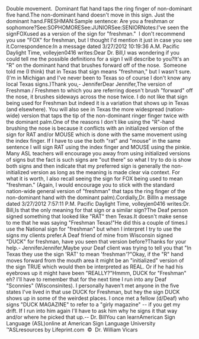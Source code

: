 Double movement.  Dominant flat hand taps the ring finger of non-dominant five hand.The non-dominant hand doesn't move in this sign. Just the dominant hand.FRESHMAN:Sample sentence:
			Are you a freshman or sophomore?See:SOPHOMORESee:JUNIORSee:SENIORNotes:I've seen the signFOXused as a version of 
			the sign for "freshman."  I don't recommend you use "FOX" for 
			freshman, but I thought I'd mention it just in case you see it.Correspondence:In a message dated 3/27/2012 10:19:36 A.M. Pacific Daylight 
			Time, volleyjen0416 writes:Dear Dr. Bill,I was wondering if you could tell me the possible definitions for a 
			sign I will describe to you?It's an "R" on the dominant hand that brushes forward off of the 
			nose.  Someone told me (I think) that in Texas that sign means 
			"freshman," but I wasn't sure. (I'm in Michigan 
			and I've never been to Texas so of course I don't know any local 
			Texas signs.)Thank you,- JenniferDear Jennifer,The version of Freshman / Freshmen to which you are referring 
			doesn't brush "forward" off the nose, it brushes sideways across the 
			nose twice. I do not like that sign being used for Freshman but 
			indeed it is a variation that shows up in Texas (and elsewhere). You 
			will also see in Texas the more widespread (nation-wide) version 
			that taps the tip of the non-dominant ringer finger twice with the 
			dominant palm.One of the reasons I don't like using the "R"-hand brushing the nose 
			is because it conflicts with an initialized version of the sign for 
			RAT and/or MOUSE which is done with the same movement using the 
			index finger. If I have to use the both "rat" and "mouse" in the 
			same sentence I will sign RAT using the index finger and MOUSE using 
			the pinkie. Many ASL teachers will encourage you away from using 
			initialized versions of signs but the fact is such signs are "out 
			there" so what I try to do is show both signs and then indicate that 
			my preferred sign is generally the non-initialized version as long 
			as the meaning is made clear via context. For what it is worth, I 
			also recall seeing the sign for FOX being used to mean "freshman." 
			(Again, I would encourage you to stick with the standard nation-wide 
			general version of "freshman" that taps the ring finger of the 
			non-dominant hand with the dominant palm).Cordially,Dr. BillIn a message dated 
			3/27/2012 7:57:11 P.M. Pacific Daylight Time, volleyjen0416 writes:Dr. Bill,Is that the only meaning for that sign or a similar sign?The Deaf person signed something that looked like "RAT" then Texas.It doesn't make sense to me that he was saying "Freshman Texas!"He did this a couple of times.I use the National sign for "freshman" but when I interpret I try to 
			use the signs my clients prefer.A Deaf friend of mine from Wisconsin signed "DUCK" for freshman, 
			have you seen that version before?Thanks for your help.- JenniferJennifer,Maybe your Deaf client was trying to tell you that "In Texas 
				they use the sign 'RAT' to mean 'freshman'?"Okay, if the "R" hand moves forward from the mouth area it might 
				be an "initialized" version of the sign TRUE which would then be 
				interpreted as REAL. Or if he had his eyebrows up it might have 
				been "REALLY?"Hmmm, DUCK for "Freshman" eh? I'll have to remember that for the 
				next time I run into any Deaf "Sconnies" (Wisconsinites). I 
				personally haven't met anyone in the five states I've lived in 
				that use DUCK for Freshman, but hey the sign DUCK shows up in 
				some of the weirdest places. I once met a fellow (d/Deaf) who 
				signs "DUCK MAGAZINE" to refer to a "girly magazine" -- if you 
				get my drift. If I run into him again I'll have to ask him why 
				he signs it that way and/or where he picked that up.-- Dr. BillYou can learnAmerican Sign Language (ASL)online at American Sign Language University ™ASLresources by Lifeprint.com  ©  Dr. William Vicars